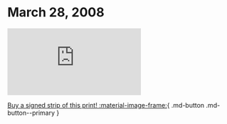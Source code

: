 # March 28, 2008

![](https://www.achewood.com/comic.php?date=03282008)

[Buy a signed strip of this print! :material-image-frame:](https://achewood-holiday-pop-up.myshopify.com/products/strip#03282008){ .md-button .md-button--primary }
